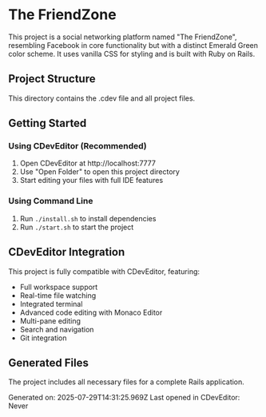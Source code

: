 # The FriendZone

This project is a social networking platform named "The FriendZone", resembling Facebook in core functionality but with a distinct Emerald Green color scheme. It uses vanilla CSS for styling and is built with Ruby on Rails.

## Project Structure

This directory contains the .cdev file and all project files.

## Getting Started

### Using CDevEditor (Recommended)
1. Open CDevEditor at http://localhost:7777
2. Use "Open Folder" to open this project directory
3. Start editing your files with full IDE features

### Using Command Line
1. Run `./install.sh` to install dependencies
2. Run `./start.sh` to start the project

## CDevEditor Integration

This project is fully compatible with CDevEditor, featuring:
- Full workspace support
- Real-time file watching
- Integrated terminal
- Advanced code editing with Monaco Editor
- Multi-pane editing
- Search and navigation
- Git integration

## Generated Files

The project includes all necessary files for a complete Rails application.

Generated on: 2025-07-29T14:31:25.969Z
Last opened in CDevEditor: Never